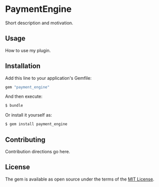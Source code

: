 # PaymentEngine
Short description and motivation.

## Usage
How to use my plugin.

## Installation
Add this line to your application's Gemfile:

```ruby
gem "payment_engine"
```

And then execute:
```bash
$ bundle
```

Or install it yourself as:
```bash
$ gem install payment_engine
```

## Contributing
Contribution directions go here.

## License
The gem is available as open source under the terms of the [MIT License](https://opensource.org/licenses/MIT).
